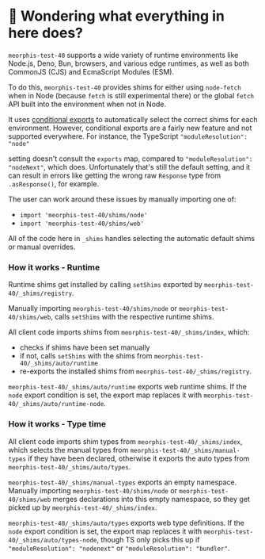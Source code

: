 # 👋 Wondering what everything in here does?

`meorphis-test-40` supports a wide variety of runtime environments like Node.js, Deno, Bun, browsers, and various
edge runtimes, as well as both CommonJS (CJS) and EcmaScript Modules (ESM).

To do this, `meorphis-test-40` provides shims for either using `node-fetch` when in Node (because `fetch` is still experimental there) or the global `fetch` API built into the environment when not in Node.

It uses [conditional exports](https://nodejs.org/api/packages.html#conditional-exports) to
automatically select the correct shims for each environment. However, conditional exports are a fairly new
feature and not supported everywhere. For instance, the TypeScript `"moduleResolution": "node"`

setting doesn't consult the `exports` map, compared to `"moduleResolution": "nodeNext"`, which does.
Unfortunately that's still the default setting, and it can result in errors like
getting the wrong raw `Response` type from `.asResponse()`, for example.

The user can work around these issues by manually importing one of:

- `import 'meorphis-test-40/shims/node'`
- `import 'meorphis-test-40/shims/web'`

All of the code here in `_shims` handles selecting the automatic default shims or manual overrides.

### How it works - Runtime

Runtime shims get installed by calling `setShims` exported by `meorphis-test-40/_shims/registry`.

Manually importing `meorphis-test-40/shims/node` or `meorphis-test-40/shims/web`, calls `setShims` with the respective runtime shims.

All client code imports shims from `meorphis-test-40/_shims/index`, which:

- checks if shims have been set manually
- if not, calls `setShims` with the shims from `meorphis-test-40/_shims/auto/runtime`
- re-exports the installed shims from `meorphis-test-40/_shims/registry`.

`meorphis-test-40/_shims/auto/runtime` exports web runtime shims.
If the `node` export condition is set, the export map replaces it with `meorphis-test-40/_shims/auto/runtime-node`.

### How it works - Type time

All client code imports shim types from `meorphis-test-40/_shims/index`, which selects the manual types from `meorphis-test-40/_shims/manual-types` if they have been declared, otherwise it exports the auto types from `meorphis-test-40/_shims/auto/types`.

`meorphis-test-40/_shims/manual-types` exports an empty namespace.
Manually importing `meorphis-test-40/shims/node` or `meorphis-test-40/shims/web` merges declarations into this empty namespace, so they get picked up by `meorphis-test-40/_shims/index`.

`meorphis-test-40/_shims/auto/types` exports web type definitions.
If the `node` export condition is set, the export map replaces it with `meorphis-test-40/_shims/auto/types-node`, though TS only picks this up if `"moduleResolution": "nodenext"` or `"moduleResolution": "bundler"`.
